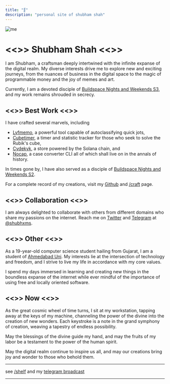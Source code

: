 ```yaml
---
title: "∬"
description: "personal site of shubham shah"
---
```



<!-- <hr/> -->

![me](/photos/catwhite.jpg)
# <<>> Shubham Shah <<>>

I am Shubham, a craftsman deeply intertwined with the infinite expanse of the digital realm. My diverse interests drive me to explore new and exciting journeys, from the nuances of business in the digital space to the magic of programmable money and the joy of memes and art.

Currently, I am a devoted disciple of [Buildspace Nights and Weekends S3](https://buildspace.so), and my work remains shrouded in secrecy.

## <<>> Best Work <<>>
I have crafted several marvels, including
* [Lyfmemo](https://lyfmemo.vercel.app/), a powerful tool capable of autoclassifying quick jots,
* [Cubetimer](https://cubetimer.vercel.app/), a timer and statistic tracker for those who seek to solve the Rubik's cube,
* [Cydekyk](https://cydekyk.vercel.app/), a store powered by the Solana chain, and
* [Nocap](https://gtihub.com/shubhxms/nocap), a case converter CLI
all of which shall live on in the annals of history.

In times gone by, I have also served as a disciple of [Buildspace Nights and Weekends S2](https://polygonscan.com/tx/0xb78eeb255a386d49f7d00859568370da52566184400727c4baa4fdf8c7dd6210).

For a complete record of my creations, visit my [Github](https://github.com/shubhxms) and [/craft](/craft) page.

## <<>> Collaboration <<>>
I am always delighted to collaborate with others from different domains who share my passions on the internet. Reach me on [Twitter](https://twitter.com/shubhxms) and [Telegram](https://telegram.me/shubhxms) at [@shubhxms](/links).

## <<>> Other <<>>
As a 19-year-old computer science student hailing from Gujarat, I am a student of [Ahmedabad Uni](https://ahduni.edu.in). My interests lie at the intersection of technology and freedom, and I strive to live my life in accordance with my core values.

I spend my days immersed in learning and creating new things in the boundless expanse of the internet while ever mindful of the importance of using free and locally oriented software.

## <<>> Now <<>>
As the great cosmic wheel of time turns, I sit at my workstation, tapping away at the keys of my machine, channeling the power of the divine into the creation of new wonders. Each keystroke is a note in the grand symphony of creation, weaving a tapestry of endless possibility.

May the blessings of the divine guide my hand, and may the fruits of my labor be a testament to the power of the human spirit.

May the digital realm continue to inspire us all, and may our creations bring joy and wonder to those who behold them.

---

see [/shelf](/shelf) and my [telegram broadcast](https://telegram.me/shubhamcore)

---

